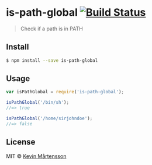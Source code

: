 # is-path-global [![Build Status](http://img.shields.io/travis/kevva/is-path-global.svg?style=flat)](https://travis-ci.org/kevva/is-path-global)

> Check if a path is in PATH

## Install

```sh
$ npm install --save is-path-global
```

## Usage

```js
var isPathGlobal = require('is-path-global');

isPathGlobal('/bin/sh');
//=> true

isPathGlobal('/home/sirjohndoe');
//=> false
```

## License

MIT © [Kevin Mårtensson](https://github.com/kevva)
